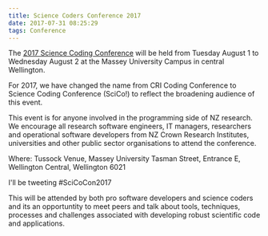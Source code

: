 ```yaml
---
title: Science Coders Conference 2017
date: 2017-07-31 08:25:29
tags: Conference
---
```

The [2017 Science Coding Conference](https://www.nesi.org.nz/news/2017/04/2017-science-coding-conference_) will be held from Tuesday August 1 to Wednesday August 2 at the Massey University Campus in central Wellington.

For 2017, we have changed the name from CRI Coding Conference to Science Coding Conference (SciCo!) to reflect the broadening audience of this event.

This event is for anyone involved in the programming side of NZ research. We encourage all research software engineers, IT managers, researchers and operational software developers from NZ Crown Research Institutes, universities and other public sector organisations to attend the conference.

Where: Tussock Venue, Massey University
Tasman Street, Entrance E,
Wellington Central, Wellington 6021

I'll be tweeting #SciCoCon2017

This will be attended by both pro software developers and science coders and its an opportuntity to meet peers and talk about tools, techniques, processes and challenges associated with developing robust scientific code and applications.
